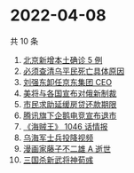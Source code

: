 # 2022-04-08

共 10 条

<!-- BEGIN ZHIHUSEARCH -->
<!-- 最后更新时间 Fri Apr 08 2022 00:13:47 GMT+0800 (China Standard Time) -->
1. [北京新增本土确诊 5 例](https://www.zhihu.com/search?q=北京新增疫情)
1. [必须查清乌平民死亡具体原因](https://www.zhihu.com/search?q=布查平民死亡具体原因)
1. [刘强东卸任京东集团 CEO](https://www.zhihu.com/search?q=刘强东)
1. [美将与各国宣布对俄新制裁](https://www.zhihu.com/search?q=对俄新制裁)
1. [市民求助延缓房贷还款期限](https://www.zhihu.com/search?q=市民求助延缓房贷还款期限)
1. [腾讯旗下企鹅电竞宣布退市](https://www.zhihu.com/search?q=企鹅电竞)
1. [《海贼王》 1046 话情报](https://www.zhihu.com/search?q=海贼王)
1. [乌海军士兵投降视频](https://www.zhihu.com/search?q=乌海军士兵投降视频)
1. [漫画家藤子不二雄 A 逝世](https://www.zhihu.com/search?q=藤子不二雄A)
1. [三国杀新武将神荀彧](https://www.zhihu.com/search?q=三国杀神荀彧)
<!-- END ZHIHUSEARCH -->
